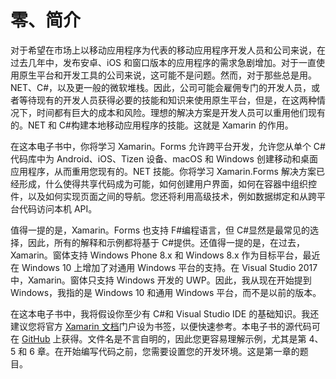 # 零、简介

对于希望在市场上以移动应用程序为代表的移动应用程序开发人员和公司来说，在过去几年中，发布安卓、iOS 和窗口版本的应用程序的需求急剧增加。对于一直使用原生平台和开发工具的公司来说，这可能不是问题。然而，对于那些总是用。NET、C#，以及更一般的微软堆栈。因此，公司可能会雇佣专门的开发人员，或者等待现有的开发人员获得必要的技能和知识来使用原生平台，但是，在这两种情况下，时间都有巨大的成本和风险。理想的解决方案是开发人员可以重用他们现有的。NET 和 C#构建本地移动应用程序的技能。这就是 Xamarin 的作用。

在这本电子书中，你将学习 Xamarin。Forms 允许跨平台开发，允许您从单个 C#代码库中为 Android、iOS、Tizen 设备、macOS 和 Windows 创建移动和桌面应用程序，从而重用您现有的。NET 技能。你将学习 Xamarin.Forms 解决方案已经形成，什么使得共享代码成为可能，如何创建用户界面，如何在容器中组织控件，以及如何实现页面之间的导航。您还将利用高级技术，例如数据绑定和从跨平台代码访问本机 API。

值得一提的是，Xamarin。Forms 也支持 F#编程语言，但 C#显然是最常见的选择，因此，所有的解释和示例都将基于 C#提供。还值得一提的是，在过去，Xamarin。窗体支持 Windows Phone 8.x 和 Windows 8.x 作为目标平台，最近在 Windows 10 上增加了对通用 Windows 平台的支持。在 Visual Studio 2017 中，Xamarin。窗体只支持 Windows 开发的 UWP。因此，我从现在开始提到 Windows，我指的是 Windows 10 和通用 Windows 平台，而不是以前的版本。

在这本电子书中，我将假设你至少有 C#和 Visual Studio IDE 的基础知识。我还建议您将官方 [Xamarin 文档](http://developer.xamarin.com)门户设为书签，以便快速参考。本电子书的源代码可在 [GitHub](https://github.com/SyncfusionSuccinctlyE-Books/Xamarin.Forms-Succinctly) 上获得。文件名是不言自明的，因此您更容易理解示例，尤其是第 4、5 和 6 章。在开始编写代码之前，您需要设置您的开发环境。这是第一章的题目。